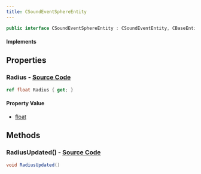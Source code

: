```yaml
---
title: CSoundEventSphereEntity
---
```


```csharp
public interface CSoundEventSphereEntity : CSoundEventEntity, CBaseEntity, CEntityInstance, ISchemaClass<CEntityInstance>, ISchemaClass<CBaseEntity>, ISchemaClass<CSoundEventEntity>, ISchemaClass<CSoundEventSphereEntity>, ISchemaField, ISchemaClass, INativeHandle
```

#### Implements

## Properties

### **Radius** - [Source Code](https://github.com/swiftly-solution/swiftlys2/blob/main/managed/src/SwiftlyS2.Generated/Schemas/Interfaces/CSoundEventSphereEntity.cs#L16)

```csharp
ref float Radius { get; }
```

#### Property Value

- [float](https://learn.microsoft.com/dotnet/api/system.single)

## Methods

### **RadiusUpdated()** - [Source Code](https://github.com/swiftly-solution/swiftlys2/blob/main/managed/src/SwiftlyS2.Generated/Schemas/Interfaces/CSoundEventSphereEntity.cs#L18)

```csharp
void RadiusUpdated()
```

